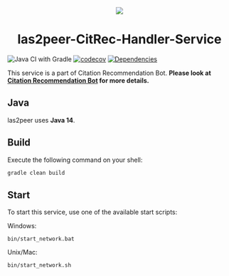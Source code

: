 <p align="center">
  <img src="https://raw.githubusercontent.com/rwth-acis/las2peer/master/img/logo/bitmap/las2peer-logo-128x128.png" />
</p>
<h1 align="center">las2peer-CitRec-Handler-Service</h1>

![Java CI with Gradle](https://github.com/rwth-acis/las2peer-template-project/workflows/Java%20CI%20with%20Gradle/badge.svg?branch=master)
[![codecov](https://codecov.io/gh/rwth-acis/las2peer-template-project/branch/master/graph/badge.svg)](https://codecov.io/gh/rwth-acis/las2peer-template-project)
[![Dependencies](https://img.shields.io/librariesio/github/rwth-acis/las2peer-template-project)](https://libraries.io/github/rwth-acis/las2peer-template-project)

This service is a part of Citation Recommendation Bot. **Please look at  [Citation Recommendation Bot](https://github.com/rwth-acis/Citation-Recommendation-Bot) for more details.**

## Java

las2peer uses **Java 14**.


## Build

Execute the following command on your shell:

```bash
gradle clean build
```

## Start

To start this service, use one of the available start scripts:

Windows:

```
bin/start_network.bat
```

Unix/Mac:

```
bin/start_network.sh
```
